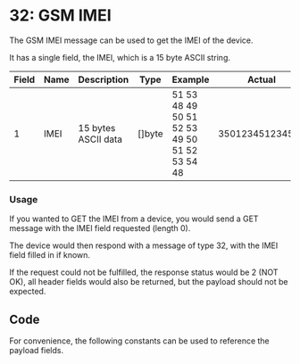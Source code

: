 <script setup>
import ProtocolBytes from '../../../components/ProtocolBytes.vue';
import GenerateConsts from '../../../components/GenerateConsts.vue'
</script>

# 32: GSM IMEI

The GSM IMEI message can be used to get the IMEI of the device.

It has a single field, the IMEI, which is a 15 byte ASCII string.

<!-- <GenerateConsts :prefix="'MD_GSM_IMEI_'" :enumName="'MyEnum'" :dataPath="'messages/32/data'"/> -->

| Field | Name       | Description                      | Type   | Example | Actual |
| ----- | ---------- | -------------------------------- | ------ | ------- | - |
| 1     | IMEI | 15 bytes ASCII data | []byte  | 51 53 48 49 50 51 52 53 49 50 51 52 53 54 48 | 350123451234560 |

### Usage

If you wanted to GET the IMEI from a device, you would send a GET message with the IMEI field requested (length 0).

<ProtocolBytes
byteString="3 19 0 32 0 2 0 1 5 1 234 1 2 1 0 1 0 21 145"
:boldPositions="[3,12,15,16]"
:allowCollapse="false"
/>

The device would then respond with a message of type 32, with the IMEI field filled in if known.

<ProtocolBytes
byteString="3 42 0 32 0 3 0 1 3 4 1 22 1 234 1 1 1 0 1 20 56 57 52 53 55 51 56 55 51 48 48 48 48 50 54 52 51 57 54 54 159 188"
:boldPositions="[20]"
:allowCollapse="false"
/>

If the request could not be fulfilled, the response status would be 2 (NOT OK), all header fields would also be returned, but the payload should not be expected.

## Code

For convenience, the following constants can be used to reference the payload fields.

<GenerateConsts :prefix="'MD_DEVICE_GSM_IMEI_'" :enumName="'MyEnum'" :dataPath="'messages/32/data'"/>

